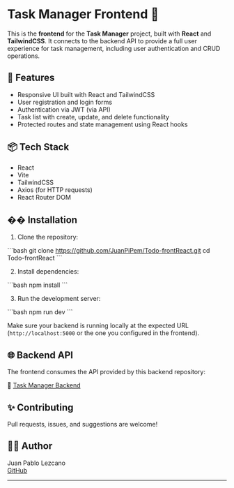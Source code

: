 # Task Manager Frontend 🎯

This is the **frontend** for the **Task Manager** project, built with **React** and **TailwindCSS**. It connects to the backend API to provide a full user experience for task management, including user authentication and CRUD operations.

## 🚀 Features

- Responsive UI built with React and TailwindCSS
- User registration and login forms
- Authentication via JWT (via API)
- Task list with create, update, and delete functionality
- Protected routes and state management using React hooks

## 📦 Tech Stack

- React
- Vite
- TailwindCSS
- Axios (for HTTP requests)
- React Router DOM

## ��️ Installation

1. Clone the repository:

\`\`\`bash
git clone https://github.com/JuanPiPem/Todo-frontReact.git
cd Todo-frontReact
\`\`\`

2. Install dependencies:

\`\`\`bash
npm install
\`\`\`

3. Run the development server:

\`\`\`bash
npm run dev
\`\`\`

Make sure your backend is running locally at the expected URL (`http://localhost:5000` or the one you configured in the frontend).

## 🌐 Backend API

The frontend consumes the API provided by this backend repository:

🔗 [Task Manager Backend](https://github.com/JuanPiPem/gestor-tareas)

## ✨ Contributing

Pull requests, issues, and suggestions are welcome!

## 🧑‍💻 Author

Juan Pablo Lezcano  
[GitHub](https://github.com/JuanPiPem)

---

